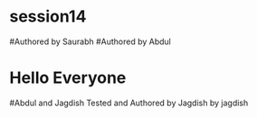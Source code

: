 # session14
#Authored by Saurabh
#Authored by Abdul
# Hello Everyone
#Abdul and Jagdish
Tested and Authored by Jagdish by jagdish
